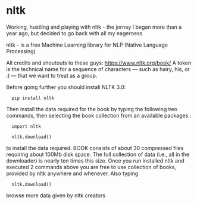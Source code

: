 # nltk
Working, hustling and playing with nltk - the jorney I began more than a year ago, but decided to go back with all my eagerness

nltk - is a free Machine Learning library for NLP (Native Language Processing)

All credits and shoutouts to these guys: https://www.nltk.org/book/
A token is the technical name for a sequence of characters — such as hairy, his, or :) — that we want to treat as a group.


Before going further you should install NLTK 3.0:

      pip install nltk
      
Then install the data required for the book by typing the following two commands, then selecting the book collection from an available packages :

      import nltk
      
      nltk.download()
      
to install the data required. BOOK consists of about 30 compressed files requiring about 100Mb disk space. The full collection of data (i.e., all in the downloader) is nearly ten times this size. Once you run installed nltk and executed 2 commands above you are free to use collection of books, provided by nltk anywhere and whenever. Also typing 

      nltk.download()
      
browse more data given by nltk creators
